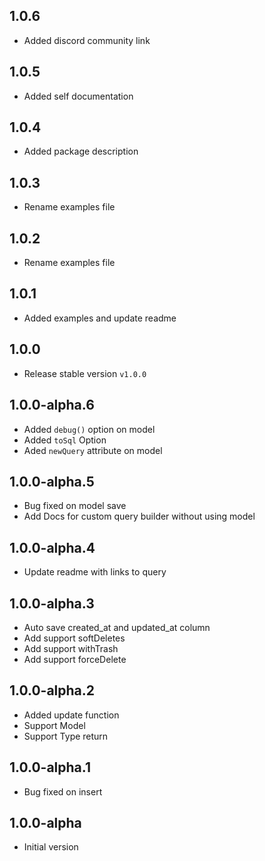 ## 1.0.6

- Added discord community link

## 1.0.5

- Added self documentation

## 1.0.4

- Added package description

## 1.0.3

- Rename examples file

## 1.0.2

- Rename examples file

## 1.0.1

- Added examples and update readme

## 1.0.0

- Release stable version `v1.0.0`

## 1.0.0-alpha.6

- Added `debug()` option on model
- Added `toSql` Option
- Aded `newQuery` attribute on model

## 1.0.0-alpha.5

- Bug fixed on model save
- Add Docs for custom query builder without using model

## 1.0.0-alpha.4

- Update readme with links to query

## 1.0.0-alpha.3

- Auto save created_at and updated_at column
- Add support softDeletes
- Add support withTrash
- Add support forceDelete

## 1.0.0-alpha.2

- Added update function
- Support Model
- Support Type return

## 1.0.0-alpha.1

- Bug fixed on insert

## 1.0.0-alpha

- Initial version
